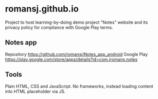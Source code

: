 # romansj.github.io
Project to host learning-by-doing demo project "Notes" website and its privacy policy for compliance with Google Play terms.

## Notes app
Repository https://github.com/romansj/Notes_app_android
Google Play https://play.google.com/store/apps/details?id=com.jromans.notes

## Tools
Plain HTML, CSS and JavaScript. No frameworks, instead loading content into HTML placeholder via JS.
